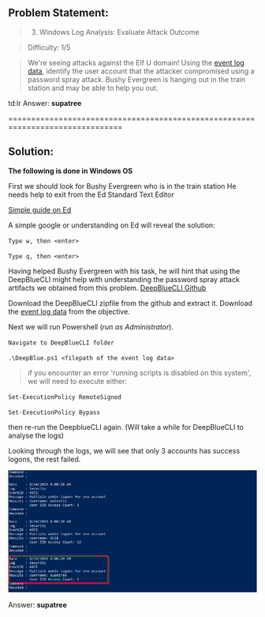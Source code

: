 ## Problem Statement:

> 3) Windows Log Analysis: Evaluate Attack Outcome

> Difficulty: 1/5

> We're seeing attacks against the Elf U domain! Using the [event log data](./Security.evtx.zip), identify the user account that the attacker compromised using a password spray attack. Bushy Evergreen is hanging out in the train station and may be able to help you out.

td:lr Answer: **supatree**

===============================================================================
## Solution:

**The following is done in Windows OS**

First we should look for Bushy Evergreen who is in the train station
He needs help to exit from the Ed Standard Text Editor

[Simple guide on Ed](http://cs.wellesley.edu/~cs249/Resources/ed_is_the_standard_text_editor.html)

A simple google or understanding on Ed will reveal the solution:

`Type w, then <enter>`

`Type q, then <enter>`


Having helped Bushy Evergreen with his task, he will hint that using the DeepBlueCLI might help with understanding the password spray attack artifacts we obtained from this problem.
[DeepBlueCLI Github](https://github.com/sans-blue-team/DeepBlueCLI)

Download the DeepBlueCLI zipfile from the github and extract it.
Download the [event log data](./Security.evtx.zip) from the objective.

Next we will run Powershell (*run as Administrator*).

`Navigate to DeepBlueCLI folder`

`.\DeepBlue.ps1 <filepath of the event log data>`

> if you encounter an error 'running scripts is disabled on this system', we will need to execute either:

`Set-ExecutionPolicy RemoteSigned`

`Set-ExecutionPolicy Bypass`

then re-run the DeepblueCLI again. (Will take a while for DeepBlueCLI to analyse the logs)

Looking through the logs, we will see that only 3 accounts has success logons, the rest failed. 

![](./res/pic1.png)

Answer: **supatree**



